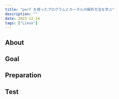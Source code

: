 ```yaml
---
title: "perf を使ったプログラムとカーネルの解析方法を学ぶ"
description: ""
date: 2023-12-14
tags: ["Linux"]
---
```


## About



## Goal

## Preparation

## Test
